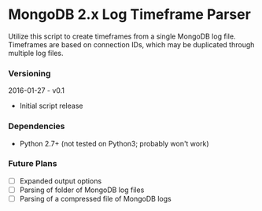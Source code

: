 # MongoDB 2.x Log Timeframe Parser

Utilize this script to create timeframes from a single MongoDB log file. Timeframes are based on connection IDs, which may be duplicated through multiple log files.

### Versioning
2016-01-27 - v0.1
  
  * Initial script release

### Dependencies
  
  * Python 2.7+ (not tested on Python3; probably won't work)

### Future Plans
  - [ ] Expanded output options
  - [ ] Parsing of folder of MongoDB log files
  - [ ] Parsing of a compressed file of MongoDB logs
